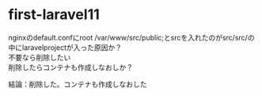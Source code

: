 # first-laravel11
nginxのdefault.confにroot /var/www/src/public;とsrcを入れたのがsrc/src/の中にlaravelprojectが入った原因か？  
不要なら削除したい  
削除したらコンテナも作成しなおしか？  

結論：削除した。コンテナも作成しなおした  
